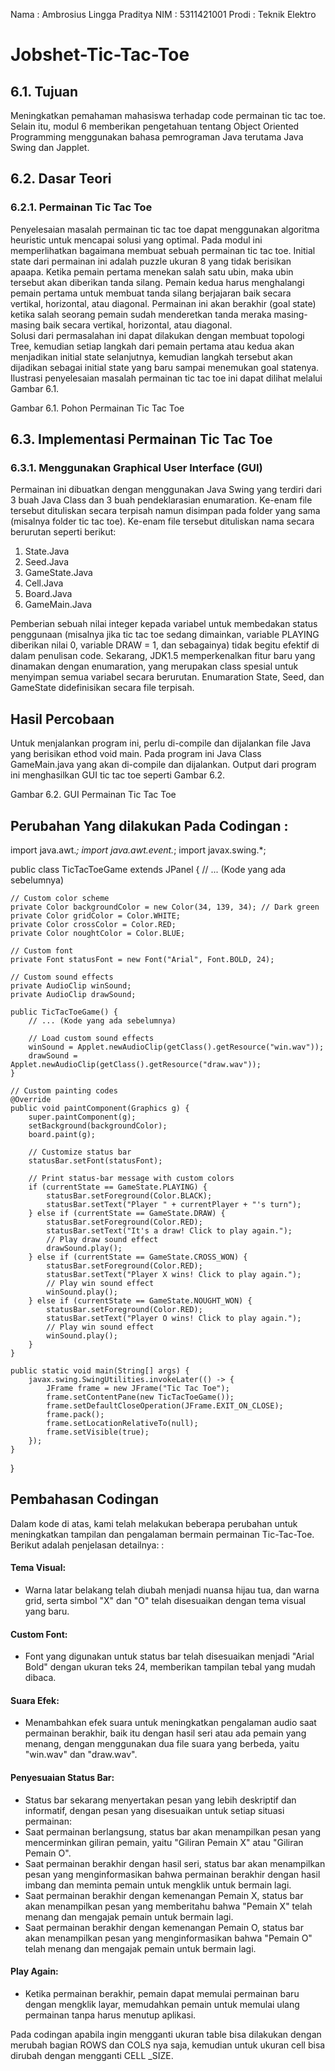 
Nama : Ambrosius Lingga Praditya
NIM	: 5311421001
Prodi	: Teknik Elektro
# Jobshet-Tic-Tac-Toe
## 6.1. Tujuan 
Meningkatkan pemahaman mahasiswa terhadap code permainan tic tac toe. Selain itu, modul 6 memberikan pengetahuan tentang Object Oriented Programming menggunakan bahasa pemrograman Java terutama Java Swing dan Japplet. 
## 6.2. Dasar Teori 
### 6.2.1. Permainan Tic Tac Toe 
  Penyelesaian masalah permainan tic tac toe dapat menggunakan algoritma heuristic untuk mencapai solusi yang optimal. Pada modul ini memperlihatkan bagaimana membuat sebuah permainan tic tac toe. Initial state dari permainan ini adalah puzzle ukuran 8 yang tidak berisikan apaapa.  Ketika pemain pertama menekan salah satu ubin, maka ubin tersebut akan diberikan tanda silang. Pemain kedua harus menghalangi pemain pertama untuk membuat tanda silang berjajaran baik secara vertikal, horizontal, atau diagonal. Permainan ini akan berakhir (goal state) ketika salah seorang pemain sudah menderetkan tanda meraka masing-masing baik secara vertikal, horizontal, atau diagonal.   
  Solusi dari permasalahan ini dapat dilakukan dengan membuat topologi Tree, kemudian setiap langkah dari pemain pertama atau kedua akan menjadikan initial state selanjutnya, kemudian langkah tersebut akan dijadikan sebagai initial state yang baru sampai menemukan goal statenya. 
Ilustrasi penyelesaian masalah permainan tic tac toe ini dapat dilihat melalui Gambar 6.1. 
 
Gambar 6.1. Pohon Permainan Tic Tac Toe

 
## 6.3. Implementasi Permainan Tic Tac Toe 
### 6.3.1. Menggunakan Graphical User Interface (GUI) 
 Permainan ini dibuatkan dengan menggunakan Java Swing yang terdiri dari 3 buah Java Class dan 3 buah pendeklarasian enumaration. Ke-enam file tersebut dituliskan secara terpisah namun disimpan pada folder yang sama (misalnya folder tic tac toe). Ke-enam file tersebut dituliskan nama secara berurutan seperti berikut: 
1.	State.Java 
2.	Seed.Java 
3.	GameState.Java 
4.	Cell.Java 
5.	Board.Java 
6.	GameMain.Java 
 
Pemberian sebuah nilai integer kepada variabel untuk membedakan status penggunaan (misalnya jika tic tac toe sedang dimainkan, variable PLAYING diberikan nilai 0, variable DRAW = 1, dan sebagainya) tidak begitu efektif di dalam penulisan code. Sekarang, JDK1.5 memperkenalkan fitur baru yang dinamakan dengan enumaration, yang merupakan class spesial untuk menyimpan semua variabel secara berurutan. Enumaration State, Seed, dan GameState didefinisikan secara file terpisah.

## Hasil Percobaan 
Untuk menjalankan program ini, perlu di-compile dan dijalankan file Java yang berisikan ethod void main. Pada program ini Java Class GameMain.java yang akan di-compile dan dijalankan. Output dari program ini menghasilkan GUI tic tac toe seperti Gambar 6.2. 

 
 

Gambar 6.2. GUI Permainan Tic Tac Toe


## Perubahan Yang dilakukan Pada Codingan :
import java.awt.*;
import java.awt.event.*;
import javax.swing.*;

public class TicTacToeGame extends JPanel {
    // ... (Kode yang ada sebelumnya)

    // Custom color scheme
    private Color backgroundColor = new Color(34, 139, 34); // Dark green
    private Color gridColor = Color.WHITE;
    private Color crossColor = Color.RED;
    private Color noughtColor = Color.BLUE;

    // Custom font
    private Font statusFont = new Font("Arial", Font.BOLD, 24);

    // Custom sound effects
    private AudioClip winSound;
    private AudioClip drawSound;

    public TicTacToeGame() {
        // ... (Kode yang ada sebelumnya)

        // Load custom sound effects
        winSound = Applet.newAudioClip(getClass().getResource("win.wav"));
        drawSound = Applet.newAudioClip(getClass().getResource("draw.wav"));
    }

    // Custom painting codes
    @Override
    public void paintComponent(Graphics g) {
        super.paintComponent(g);
        setBackground(backgroundColor);
        board.paint(g);

        // Customize status bar
        statusBar.setFont(statusFont);

        // Print status-bar message with custom colors
        if (currentState == GameState.PLAYING) {
            statusBar.setForeground(Color.BLACK);
            statusBar.setText("Player " + currentPlayer + "'s turn");
        } else if (currentState == GameState.DRAW) {
            statusBar.setForeground(Color.RED);
            statusBar.setText("It's a draw! Click to play again.");
            // Play draw sound effect
            drawSound.play();
        } else if (currentState == GameState.CROSS_WON) {
            statusBar.setForeground(Color.RED);
            statusBar.setText("Player X wins! Click to play again.");
            // Play win sound effect
            winSound.play();
        } else if (currentState == GameState.NOUGHT_WON) {
            statusBar.setForeground(Color.RED);
            statusBar.setText("Player O wins! Click to play again.");
            // Play win sound effect
            winSound.play();
        }
    }

    public static void main(String[] args) {
        javax.swing.SwingUtilities.invokeLater(() -> {
            JFrame frame = new JFrame("Tic Tac Toe");
            frame.setContentPane(new TicTacToeGame());
            frame.setDefaultCloseOperation(JFrame.EXIT_ON_CLOSE);
            frame.pack();
            frame.setLocationRelativeTo(null);
            frame.setVisible(true);
        });
    }
}

## Pembahasan Codingan
Dalam kode di atas, kami telah melakukan beberapa perubahan untuk meningkatkan tampilan dan pengalaman bermain permainan Tic-Tac-Toe. Berikut adalah penjelasan detailnya: :
#### Tema Visual:
- Warna latar belakang telah diubah menjadi nuansa hijau tua, dan warna grid, serta simbol "X" dan "O" telah disesuaikan dengan tema visual yang baru.
#### Custom Font:
- Font yang digunakan untuk status bar telah disesuaikan menjadi "Arial Bold" dengan ukuran teks 24, memberikan tampilan tebal yang mudah dibaca.
#### Suara Efek:
- Menambahkan efek suara untuk meningkatkan pengalaman audio saat permainan berakhir, baik itu dengan hasil seri atau ada pemain yang menang, dengan menggunakan dua file suara yang berbeda, yaitu "win.wav" dan "draw.wav".
#### Penyesuaian Status Bar:
- Status bar sekarang menyertakan pesan yang lebih deskriptif dan informatif, dengan pesan yang disesuaikan untuk setiap situasi permainan:
- Saat permainan berlangsung, status bar akan menampilkan pesan yang mencerminkan giliran pemain, yaitu "Giliran Pemain X" atau "Giliran Pemain O".
- Saat permainan berakhir dengan hasil seri, status bar akan menampilkan pesan yang menginformasikan bahwa permainan berakhir dengan hasil imbang dan meminta pemain untuk mengklik untuk bermain lagi.
- Saat permainan berakhir dengan kemenangan Pemain X, status bar akan menampilkan pesan yang memberitahu bahwa "Pemain X" telah menang dan mengajak pemain untuk bermain lagi.
- Saat permainan berakhir dengan kemenangan Pemain O, status bar akan menampilkan pesan yang menginformasikan bahwa "Pemain O" telah menang dan mengajak pemain untuk bermain lagi.
#### Play Again:
- Ketika permainan berakhir, pemain dapat memulai permainan baru dengan mengklik layar, memudahkan pemain untuk memulai ulang permainan tanpa harus menutup aplikasi.

Pada codingan apabila ingin mengganti ukuran table bisa dilakukan dengan merubah bagian ROWS dan COLS nya saja, kemudian untuk ukuran cell bisa dirubah dengan mengganti CELL _SIZE.  
